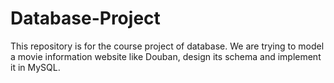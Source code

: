 # Database-Project
This repository is for the course project of database. We are trying to model a movie information website like Douban, design its schema and implement it in MySQL.
